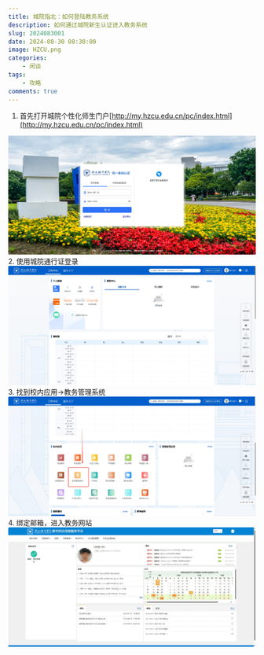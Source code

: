 ```yaml
---
title: 城院指北：如何登陆教务系统
description: 如何通过城院新生认证进入教务系统
slug: 2024083001
date: 2024-08-30 08:30:00
image: HZCU.png
categories: 
    - 闲谈
tags: 
    - 攻略
comments: true
---
```


1. 首先打开城院个性化师生门户[http://my.hzcu.edu.cn/pc/index.html](http://my.hzcu.edu.cn/pc/index.html)

![image](1.png)
2. 使用城院通行证登录
![image](2.png)
3. 找到校内应用->教务管理系统
![image](3.png)
4. 绑定邮箱，进入教务网站
![image](4.png)